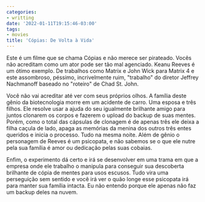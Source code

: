 ```yaml
---
categories:
- writting
date: '2022-01-11T19:15:46-03:00'
tags:
- movies
title: 'Cópias: De Volta à Vida'
---
```


Este é um filme que se chama Cópias e não merece ser pirateado. Vocês não acreditam como um ator pode ser tão mal agenciado. Keanu Reeves é um ótimo exemplo. De trabalhos como Matrix e John Wick para Matrix 4 e este assombroso, péssimo, incrivelmente ruim, "trabalho" do diretor Jeffrey Nachmanoff baseado no "roteiro" de Chad St. John.

Você não vai acreditar até ver com seus próprios olhos. A família deste gênio da biotecnologia morre em um acidente de carro. Uma esposa e três filhos. Ele resolve usar a ajuda do seu igualmente brilhante amigo para juntos clonarem os corpos e fazerem o upload do backup de suas mentes. Porém, como o total das cápsulas de clonagem é de apenas três ele deixa a filha caçula de lado, apaga as memórias da menina dos outros três entes queridos e inicia o processo. Tudo na mesma noite. Além de gênio o personagem de Reeves é um psicopata, e não sabemos se o que ele nutre pela sua família é amor ou dedicação pelas suas cobaias.

Enfim, o experimento dá certo e irá se desenvolver em uma trama em que a empresa onde ele trabalho o manipula para conseguir sua descoberta brilhante de cópia de mentes para usos escusos. Tudo vira uma perseguição sem sentido e você irá ver o quão longe esse psicopata irá para manter sua família intacta. Eu não entendo porque ele apenas não faz um backup deles na nuvem.